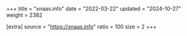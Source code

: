 +++
title = "xnaas.info"
date = "2022-03-22"
updated = "2024-10-27"
weight = 2382

[extra]
source = "https://xnaas.info"
ratio = 100
size = 2
+++
